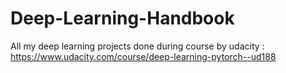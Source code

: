# Deep-Learning-Handbook

All my deep learning projects done during course by udacity : https://www.udacity.com/course/deep-learning-pytorch--ud188
